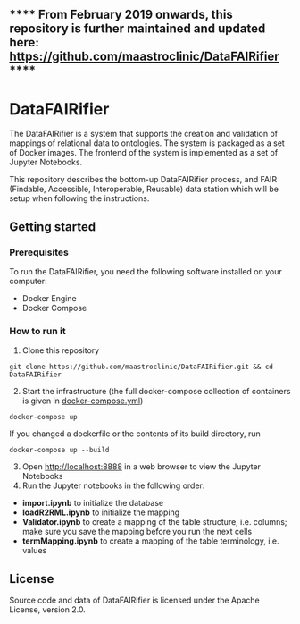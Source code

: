 **** From February 2019 onwards, this repository is further maintained and updated here: https://github.com/maastroclinic/DataFAIRifier ****
---

# DataFAIRifier
The DataFAIRifier is a system that supports the creation and validation of mappings of relational data to ontologies. The system is packaged as a set of Docker images. The frontend of the system is implemented as a set of Jupyter Notebooks.

This repository describes the bottom-up DataFAIRifier process, and FAIR (Findable, Accessible, Interoperable, Reusable) data station which will be setup when following the instructions.

## Getting started

### Prerequisites
To run the DataFAIRifier, you need the following software installed on your computer:
* Docker Engine
* Docker Compose

### How to run it
1. Clone this repository
```
git clone https://github.com/maastroclinic/DataFAIRifier.git && cd DataFAIRifier
```
2. Start the infrastructure (the full docker-compose collection of containers is given in [docker-compose.yml](docker-compose.yml))
```
docker-compose up
```
If you changed a dockerfile or the contents of its build directory, run  
```
docker-compose up --build
```
3. Open [http://localhost:8888](http://localhost:8888) in a web browser to view the Jupyter Notebooks
4. Run the Jupyter notebooks in the following order:
  * **import.ipynb** to initialize the database
  * **loadR2RML.ipynb** to initialize the mapping
  * **Validator.ipynb** to create a mapping of the table structure, i.e. columns; 
    make sure you save the mapping before you run the next cells  
  * **termMapping.ipynb** to create a mapping of the table terminology, i.e. values

## License
Source code and data of DataFAIRifier is licensed under the Apache License, version 2.0.
